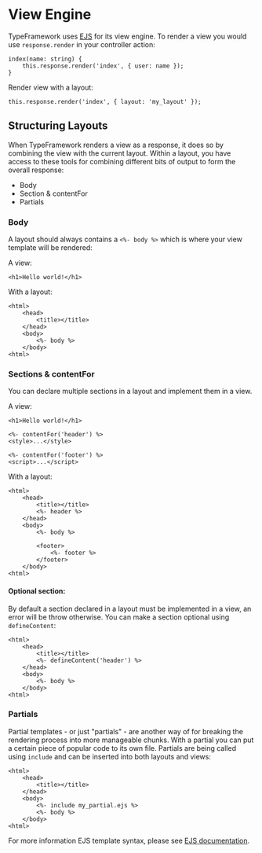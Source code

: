 # View Engine

TypeFramework uses [EJS](http://embeddedjs.com) for its view engine. To render a view you would use `response.render` in your controller action:

    index(name: string) {
        this.response.render('index', { user: name });
    }

Render view with a layout:

    this.response.render('index', { layout: 'my_layout' });

## Structuring Layouts

When TypeFramework renders a view as a response, it does so by combining the view with the current layout.
Within a layout, you have access to these tools for combining different bits of output to form the overall response:

- Body
- Section & contentFor
- Partials


### Body

A layout should always contains a `<%- body %>` which is where your view template will be rendered:

A view:

    <h1>Hello world!</h1>

With a layout:

    <html>
        <head>
            <title></title>
        </head>
        <body>
            <%- body %>
        </body>
    <html>

### Sections & contentFor

You can declare multiple sections in a layout and implement them in a view.

A view:

    <h1>Hello world!</h1>

    <%- contentFor('header') %>
    <style>...</style>

    <%- contentFor('footer') %>
    <script>...</script>

With a layout:

    <html>
        <head>
            <title></title>
            <%- header %>
        </head>
        <body>
            <%- body %>

            <footer>
                <%- footer %>
            </footer>
        </body>
    <html>

#### Optional section:

By default a section declared in a layout must be implemented in a view, an error will be throw otherwise.
You can make a section optional using `defineContent`:

    <html>
        <head>
            <title></title>
            <%- defineContent('header') %>
        </head>
        <body>
            <%- body %>
        </body>
    <html>

### Partials

Partial templates - or just "partials" - are another way of for breaking the rendering process into more manageable chunks.
With a partial you can put a certain piece of popular code to its own file. Partials are being called using `include` and
can be inserted into both layouts and views:

    <html>
        <head>
            <title></title>
        </head>
        <body>
            <%- include my_partial.ejs %>
            <%- body %>
        </body>
    <html>

For more information EJS template syntax, please see [EJS documentation](http://embeddedjs.com/getting_started.html).